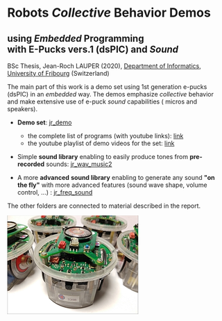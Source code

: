 # Robots *Collective* Behavior Demos 

## using *Embedded* Programming <br/>with E-Pucks vers.1 (dsPIC) and *Sound*

BSc Thesis, Jean-Roch LAUPER (2020), [Department of Informatics](http://diuf.unifr.ch), [University of Fribourg](http://www.unifr.ch) (Switzerland)

The main part of this work is a demo set using 1st generation e-pucks (dsPIC) in an *embedded* way. 
The demos emphasize *collective* behavior and make extensive use of e-puck *sound* capabilities ( micros and speakers). 

- **Demo set**: [jr_demo](https://github.com/jrlauper/jrl_epuck/tree/master/jr_demo)
    - the complete list of programs (with youtube links): [link](https://github.com/jrlauper/jrl_epuck/blob/master/jr_demo/programs-list.md)
    - the youtube playlist of demo videos for the set: [link](https://www.youtube.com/playlist?list=PLrscHgSUZPdr38tirAsB4_4Q93khKP9Rv)

- Simple **sound library** enabling to easily produce tones from **pre-recorded** sounds: [jr_wav_music2](https://github.com/jrlauper/jrl_epuck/tree/master/jr_wav_music2)
- A more **advanced** **sound library** enabling to generate any sound **"on the fly"** with more advanced features (sound wave shape, volume control, ...) : [jr_freq_sound](https://github.com/jrlauper/jrl_epuck/tree/master/jr_freq_sound)

The other folders are connected to material described in the report.

![e-puck](image.jpg)



